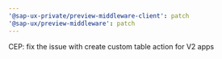 ```yaml
---
'@sap-ux-private/preview-middleware-client': patch
'@sap-ux/preview-middleware': patch
---
```


CEP: fix the issue with create custom table action for V2 apps
